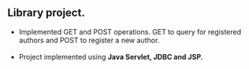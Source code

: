 ## Library project.

- Implemented GET and POST operations. GET to query for registered authors and POST to register a new author. </br></br>
- Project implemented using <b>Java Servlet, JDBC and JSP.</b>
